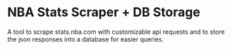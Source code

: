 # NBA Stats Scraper + DB Storage

A tool to scrape stats.nba.com with customizable api requests and to store the json responses into a database for easier queries.